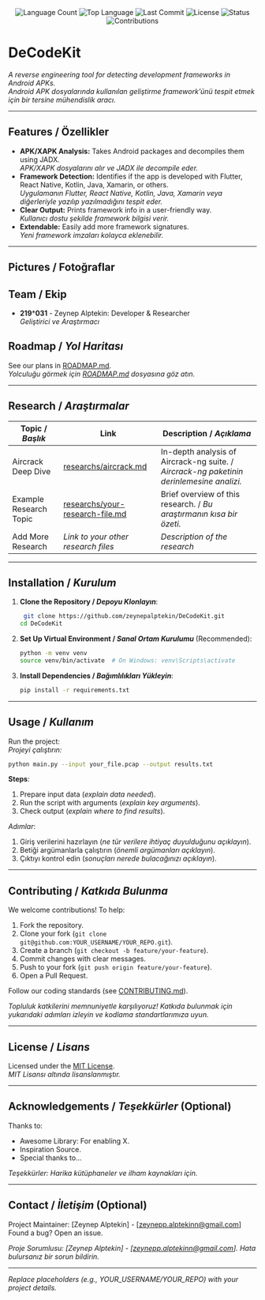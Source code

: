 <div align="center">
  <img src="https://img.shields.io/github/languages/count/zeynepalptekin/DeCodeKit?style=flat-square&color=blueviolet" alt="Language Count">
  <img src="https://img.shields.io/github/languages/top/zeynepalptekin/DeCodeKit?style=flat-square&color=1e90ff" alt="Top Language">
  <img src="https://img.shields.io/github/last-commit/zeynepalptekin/DeCodeKit?style=flat-square&color=ff69b4" alt="Last Commit">
  <img src="https://img.shields.io/github/license/zeynepalptekin/DeCodeKit?style=flat-square&color=yellow" alt="License">
  <img src="https://img.shields.io/badge/Status-Active-green?style=flat-square" alt="Status">
  <img src="https://img.shields.io/badge/Contributions-Welcome-brightgreen?style=flat-square" alt="Contributions">
</div>

# DeCodeKit

*A reverse engineering tool for detecting development frameworks in Android APKs.*  
*Android APK dosyalarında kullanılan geliştirme framework’ünü tespit etmek için bir tersine mühendislik aracı.*

---

## Features / Özellikler

- **APK/XAPK Analysis:** Takes Android packages and decompiles them using JADX.  
  *APK/XAPK dosyalarını alır ve JADX ile decompile eder.*
- **Framework Detection:** Identifies if the app is developed with Flutter, React Native, Kotlin, Java, Xamarin, or others.  
  *Uygulamanın Flutter, React Native, Kotlin, Java, Xamarin veya diğerleriyle yazılıp yazılmadığını tespit eder.*
- **Clear Output:** Prints framework info in a user-friendly way.  
  *Kullanıcı dostu şekilde framework bilgisi verir.*
- **Extendable:** Easily add more framework signatures.  
  *Yeni framework imzaları kolayca eklenebilir.*

---

## Pictures / Fotoğraflar


## Team / Ekip

- **219*****031** - Zeynep Alptekin: Developer & Researcher  
  *Geliştirici ve Araştırmacı*

## Roadmap / *Yol Haritası*

See our plans in [ROADMAP.md](ROADMAP.md).  
*Yolculuğu görmek için [ROADMAP.md](ROADMAP.md) dosyasına göz atın.*

---

## Research / *Araştırmalar*

| Topic / *Başlık*        | Link                                    | Description / *Açıklama*                        |
|-------------------------|-----------------------------------------|------------------------------------------------|
| Aircrack Deep Dive      | [researchs/aircrack.md](researchs/aircrack.md) | In-depth analysis of Aircrack-ng suite. / *Aircrack-ng paketinin derinlemesine analizi.* |
| Example Research Topic  | [researchs/your-research-file.md](researchs/your-research-file.md) | Brief overview of this research. / *Bu araştırmanın kısa bir özeti.* |
| Add More Research       | *Link to your other research files*     | *Description of the research*                  |

---

## Installation / *Kurulum*

1. **Clone the Repository / *Depoyu Klonlayın***:  
   ```bash
    git clone https://github.com/zeynepalptekin/DeCodeKit.git
   cd DeCodeKit
   ```

2. **Set Up Virtual Environment / *Sanal Ortam Kurulumu*** (Recommended):  
   ```bash
   python -m venv venv
   source venv/bin/activate  # On Windows: venv\Scripts\activate
   ```

3. **Install Dependencies / *Bağımlılıkları Yükleyin***:  
   ```bash
   pip install -r requirements.txt
   ```

---

## Usage / *Kullanım*

Run the project:  
*Projeyi çalıştırın:*

```bash
python main.py --input your_file.pcap --output results.txt
```

**Steps**:  
1. Prepare input data (*explain data needed*).  
2. Run the script with arguments (*explain key arguments*).  
3. Check output (*explain where to find results*).  

*Adımlar*:  
1. Giriş verilerini hazırlayın (*ne tür verilere ihtiyaç duyulduğunu açıklayın*).  
2. Betiği argümanlarla çalıştırın (*önemli argümanları açıklayın*).  
3. Çıktıyı kontrol edin (*sonuçları nerede bulacağınızı açıklayın*).

---

## Contributing / *Katkıda Bulunma*

We welcome contributions! To help:  
1. Fork the repository.  
2. Clone your fork (`git clone git@github.com:YOUR_USERNAME/YOUR_REPO.git`).  
3. Create a branch (`git checkout -b feature/your-feature`).  
4. Commit changes with clear messages.  
5. Push to your fork (`git push origin feature/your-feature`).  
6. Open a Pull Request.  

Follow our coding standards (see [CONTRIBUTING.md](CONTRIBUTING.md)).  

*Topluluk katkilerini memnuniyetle karşılıyoruz! Katkıda bulunmak için yukarıdaki adımları izleyin ve kodlama standartlarımıza uyun.*

---

## License / *Lisans*

Licensed under the [MIT License](LICENSE.md).  
*MIT Lisansı altında lisanslanmıştır.*

---

## Acknowledgements / *Teşekkürler* (Optional)

Thanks to:  
- Awesome Library: For enabling X.  
- Inspiration Source.  
- Special thanks to...  

*Teşekkürler: Harika kütüphaneler ve ilham kaynakları için.*

---

## Contact / *İletişim* (Optional)

Project Maintainer: [Zeynep Alptekin] - [zeynepp.alptekinn@gmail.com]  
Found a bug? Open an issue.  

*Proje Sorumlusu: [Zeynep Alptekin] - [zeynepp.alptekinn@gmail.com]. Hata bulursanız bir sorun bildirin.*

---

*Replace placeholders (e.g., YOUR_USERNAME/YOUR_REPO) with your project details.*
